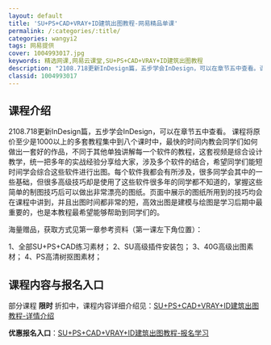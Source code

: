 ```yaml
---
layout: default
title: 'SU+PS+CAD+VRAY+ID建筑出图教程-网易精品单课'
permalink: /:categories/:title/
categories: wangyi2
tags: 网易提供
cover: 1004993017.jpg
keywords: 精选网课,网易云课堂,SU+PS+CAD+VRAY+ID建筑出图教程
description: "2108.718更新InDesign篇，五步学会InDesign，可以在章节五中查看。课程将原价至少是1000以上的多套教程集中到八个课时中，最快的时间内教会同学们如何做出一套好的作品，不同"
classid: 1004993017
---
```


## 课程介绍

2108.718更新InDesign篇，五步学会InDesign，可以在章节五中查看。
课程将原价至少是1000以上的多套教程集中到八个课时中，最快的时间内教会同学们如何做出一套好的作品，不同于其他单独讲解每一个软件的教程，这套视频是综合设计教学，统一把多年的实战经验分享给大家，涉及多个软件的结合，希望同学们能短时间学会综合这些软件进行出图。每个软件我都会有所涉及，很多同学会其中的一些基础，但很多高级技巧却是使用了这些软件很多年的同学都不知道的，掌握这些简单的制图技巧后可以做出非常漂亮的图纸。页面中展示的图纸所用到的技巧均会在课程中讲到，并且出图时间都非常的短，高效出图是建模与绘图是学习后期中最重要的，也是本教程最希望能够帮助到同学们的。

海量赠品，获取方式见第一章参考资料（第一课左下角位置）：

1、全部SU+PS+CAD练习素材；  2、SU高级插件安装包；  3、40G高级出图素材；  4、PS高清树抠图素材；

## 课程内容与报名入口

部分课程 **限时** 折扣中，课程内容详细介绍见：[SU+PS+CAD+VRAY+ID建筑出图教程-详情介绍](https://study.163.com/course/introduction/1004993017.htm?share=1&shareId=1025206652&utm_campaign=share&utm_medium=iphoneShare&utm_source=&utm_u=1025206652)

**优惠报名入口**：[SU+PS+CAD+VRAY+ID建筑出图教程-报名学习](https://study.163.com/course/introduction/1004993017.htm?share=1&shareId=1025206652&utm_campaign=share&utm_medium=iphoneShare&utm_source=&utm_u=1025206652)

